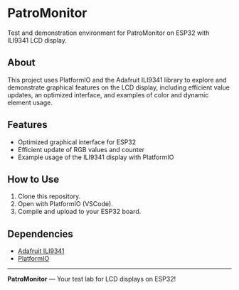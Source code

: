 # PatroMonitor

Test and demonstration environment for PatroMonitor on ESP32 with ILI9341 LCD display.

## About

This project uses PlatformIO and the Adafruit ILI9341 library to explore and demonstrate graphical features on the LCD display, including efficient value updates, an optimized interface, and examples of color and dynamic element usage.

## Features

- Optimized graphical interface for ESP32
- Efficient update of RGB values and counter
- Example usage of the ILI9341 display with PlatformIO

## How to Use

1. Clone this repository.
2. Open with PlatformIO (VSCode).
3. Compile and upload to your ESP32 board.

## Dependencies

- [Adafruit ILI9341](https://github.com/adafruit/Adafruit_ILI9341)
- [PlatformIO](https://platformio.org/)

---

**PatroMonitor** — Your test lab for LCD displays on ESP32! 